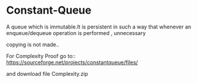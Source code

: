 Constant-Queue
==============

A queue which is immutable.It is persistent in such a way that whenever an enqueue/dequeue operation is performed , unnecessary 

copying is not made..


For Complexity Proof go to::
https://sourceforge.net/projects/constantqueue/files/

and download file Complexity.zip

